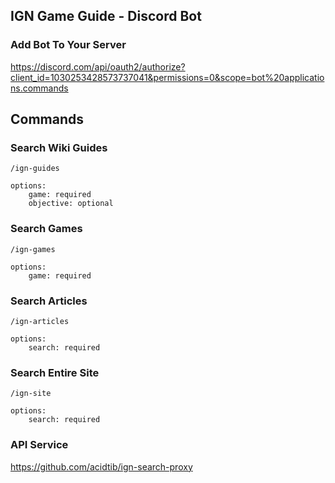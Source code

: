 ## IGN Game Guide - Discord Bot

### Add Bot To Your Server
https://discord.com/api/oauth2/authorize?client_id=1030253428573737041&permissions=0&scope=bot%20applications.commands

## Commands

### Search Wiki Guides
```
/ign-guides

options: 
	game: required
	objective: optional
```

### Search Games
```
/ign-games

options: 
	game: required
```

### Search Articles
```
/ign-articles

options: 
	search: required
```

### Search Entire Site
```
/ign-site

options: 
	search: required
```

### API Service
https://github.com/acidtib/ign-search-proxy
